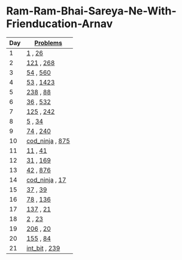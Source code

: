 # Ram-Ram-Bhai-Sareya-Ne-With-Frienducation-Arnav

| Day | [ Problems ]( https://leetcode.com/problemset/ )                                                                                                    |
| --- | ----                                                                                                                                                |
| 1   | [1](./day_1/1.two-sum-python3.py)                             , [26](./day_1/26.remove-duplicates-from-sorted-array-python3.py)                     |
| 2   | [121](./day_2/121.best-time-to-buy-and-sell-stock-python3.py) , [268](./day_2/268.missing-number-python3.py)                                        |
| 3   | [54](./day_3/54.spiral-matrix-python3.py)                     , [560](./day_3/560.subarray-sum-equals-k-python3.py)                                 |
| 4   | [53](./day_4/53.maximum-subarray-python3.py)                  , [1423](./day_4/1423.maximum-points-you-can-obtain-from-cards-python3.py)            |
| 5   | [238](./day_5/238.product-of-array-except-self-python3.py)    , [88](./day_5/88.merge-sorted-array-python3.py)                                      |
| 6   | [36](./day_6/36.valid-sudoku-python3.py)                      , [532](./day_6/532.k-diff-pairs-in-an-array-python3.py)                              |
| 7   | [125](./day_7/125.valid-palindrome-python3.py)                , [242](./day_7/242.valid-anagram-python3.py)                                         |
| 8   | [5](./day_8/5.longest-palindromic-substring-python3.py)       , [34](./day_8/34.find-first-and-last-position-of-element-in-sorted-array-python3.py) |
| 9   | [74](./day_9/74.search-a-2d-matrix-python3.py)                , [240](./day_9/240.search-a-2d-matrix-ii-python3.py)                                 |
| 10  | [cod_ninja](./day_10/allocate_books.py)                       , [875](./day_10/875.koko-eating-bananas-python3.py)                                  |
| 11  | [11](./day_11/painters_partition.py)                          , [41](./day_11/41.first-missing-positive-python3.py)                                 |
| 12  | [31](./day_12/31.next-permutation-python3.py)                 , [169](./day_12/169.majority-element-python3.py)                                     |
| 13  | [42](./day_13/42.trapping-rain-water-python3.py)              , [876](./day_13/876.middle-of-the-linked-list-python3.py)                            |
| 14  | [cod_ninja](./day_14/sort01.py)                               , [17](./day_14/17.letter-combinations-of-a-phone-number-python3.py)                  |
| 15  | [37](./day_15/37.sudoku-solver-python3.py)                    , [39](./day_15/39.combination-sum-python3.py)                                        |
| 16  | [78](./day_16/78.subsets-python3.py)                          , [136](./day_16/136.single-number-python3.py)                                        |
| 17  | [137](./day_17/137.single-number-ii-python3.py)               , [21](./day_17/21.merge-two-sorted-lists-python3.py)                                 |
| 18  | [2](./day_18/2.add-two-numbers-python3.py)                    , [23](./day_18/23.merge-k-sorted-lists-python3.py)                                   |
| 19  | [206](./day_19/206.reverse-linked-list-python3.py)            , [20](./day_19/20.valid-parentheses-python3.py)                                      |
| 20  | [155](./day_20/155.min-stack-python3.py)                      , [84](./day_20/84.largest-rectangle-in-histogram-python3.py)                         |
| 21  | [int_bit](./day_21/nearest_smaller_element.py)                , [239](./day_21/239.sliding-window-maximum-python3.py)                               |
